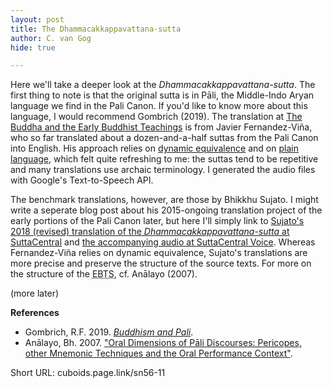 ```yaml
---
layout: post
title: The Dhammacakkappavattana-sutta
author: C. van Gog
hide: true

---
```


Here we'll take a deeper look at the *Dhammacakkappavattana-sutta*. The first thing to note is that the original sutta is in Pāli, the Middle-Indo Aryan language we find in the Pali Canon. If you'd like to know more about this language, I would recommend Gombrich (2019). The translation at [The Buddha and the Early Buddhist Teachings](https://cuboids.page.link/isd1) is from Javier Fernandez-Viña, who so far translated about a dozen-and-a-half suttas from the Pali Canon into English. His approach relies on [dynamic equivalence](https://en.wikipedia.org/wiki/Dynamic_and_formal_equivalence) and on [plain language](https://en.wikipedia.org/wiki/Plain_language), which felt quite refreshing to me: the suttas tend to be repetitive and many translations use archaic terminology. I generated the audio files with Google's Text-to-Speech API.

The benchmark translations, however, are those by Bhikkhu Sujato. I might write a seperate blog post about his 2015-ongoing translation project of the early portions of the Pali Canon later, but here I'll simply link to [Sujato's 2018 (revised) translation of the *Dhammacakkappavattana-sutta* at SuttaCentral](https://suttacentral.net/sn56.11/en/sujato) and [the accompanying audio at SuttaCentral Voice](https://voice.suttacentral.net/scv/index.html#/sutta?search=sn56.11&lang=en). Whereas Fernandez-Viña relies on dynamic equivalence, Sujato's translations are more precise and preserve the structure of the source texts. For more on the structure of the <abbr title="Early Buddhist Texts">EBTS</abbr>, cf. Anālayo (2007). 

(more later)

**References**
* Gombrich, R.F. 2019. <a href="https://www.ocbs-courses.org/blog/buddhism-and-pali/">*Buddhism and Pali*</a>.
* Anālayo, Bh. 2007. ["Oral Dimensions of Pāli Discourses: Pericopes, other Mnemonic Techniques and the Oral Performance Context"](http://journals.sfu.ca/cjbs/index.php/cjbs/article/view/75).

Short URL: cuboids.page.link/sn56-11
<!--stackedit_data:
eyJoaXN0b3J5IjpbMjAwNzYzMjc3MCwtMTI0MDUxNTM0OSwyNj
IzNzQwNjksMTkxNDk1NzMzOF19
-->
